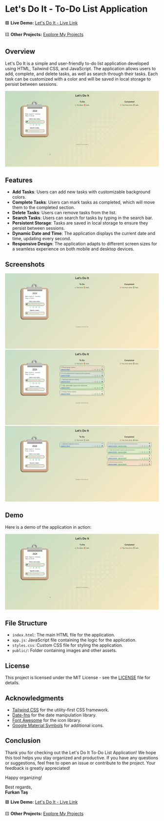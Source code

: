 # Let's Do It - To-Do List Application

🟩 **Live Demo:** <a href="https://furrkanntas.github.io/02_ToDoApp-LetsDoIt/" target="_blank" rel="noopener noreferrer">Let's Do It - Live Link</a>

🟨 **Other Projects:** <a href="https://furrkanntas.github.io/01_FT-Portfolio/index.html" target="_blank" rel="noopener noreferrer">Explore My Projects</a>

## Overview

Let's Do It is a simple and user-friendly to-do list application developed using HTML, Tailwind CSS, and JavaScript. The application allows users to add, complete, and delete tasks, as well as search through their tasks. Each task can be customized with a color and will be saved in local storage to persist between sessions.

![Demo](public/img/todoAppWorks.gif)

## Features

- **Add Tasks**: Users can add new tasks with customizable background colors.
- **Complete Tasks**: Users can mark tasks as completed, which will move them to the completed section.
- **Delete Tasks**: Users can remove tasks from the list.
- **Search Tasks**: Users can search for tasks by typing in the search bar.
- **Persistent Storage**: Tasks are saved in local storage to ensure they persist between sessions.
- **Dynamic Date and Time**: The application displays the current date and time, updating every second.
- **Responsive Design**: The application adapts to different screen sizes for a seamless experience on both mobile and desktop devices.

## Screenshots

![Home Page](public/img/1HomePage.jpg)
![To-Do List](public/img/2ToDoList.jpg)
![Completed Tasks](public/img/3CompletedTasks.jpg)

## Demo

Here is a demo of the application in action:

![Demo](public/img/todoAppWorks.gif)

## File Structure

- `index.html`: The main HTML file for the application.
- `app.js`: JavaScript file containing the logic for the application.
- `styles.css`: Custom CSS file for styling the application.
- `public/`: Folder containing images and other assets.

## License

This project is licensed under the MIT License - see the [LICENSE](LICENSE) file for details.

## Acknowledgments

- [Tailwind CSS](https://tailwindcss.com/) for the utility-first CSS framework.
- [Date-fns](https://date-fns.org/) for the date manipulation library.
- [Font Awesome](https://fontawesome.com/) for the icon library.
- [Google Material Symbols](https://fonts.google.com/icons) for additional icons.

## Conclusion

Thank you for checking out the Let's Do It To-Do List Application! We hope this tool helps you stay organized and productive. If you have any questions or suggestions, feel free to open an issue or contribute to the project. Your feedback is greatly appreciated!

Happy organizing!

Best regards,  
**Furkan Taş**

🟩 **Live Demo:** <a href="https://furrkanntas.github.io/02_ToDoApp-LetsDoIt/" target="_blank" rel="noopener noreferrer">Let's Do It - Live Link</a>

🟨 **Other Projects:** <a href="https://furrkanntas.github.io/01_FT-Portfolio/index.html" target="_blank" rel="noopener noreferrer">Explore My Projects</a>